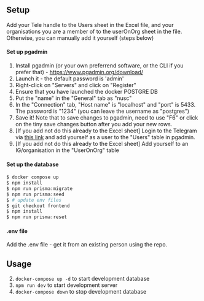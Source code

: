 ## Setup

Add your Tele handle to the Users sheet in the Excel file, and your organisations you are a member of to the userOnOrg sheet in the file. Otherwise, you can manually add it yourself (steps below)

#### Set up pgadmin

1. Install pgadmin (or your own preferrend software, or the CLI if you prefer that) - https://www.pgadmin.org/download/
2. Launch it - the default password is 'admin'
3. Right-click on "Servers" and click on "Register"
4. Ensure that you have launched the docker POSTGRE DB
5. Put the "name" in the "General" tab as "nusc"
6. In the "Connection" tab, "Host name" is "localhost" and "port" is 5433. The password is "1234" (you can leave the username as "postgres")
7. Save it! Note that to save changes to pgadmin, need to use "F6" or click on the tiny save changes button after you add your new rows.
8. \[If you add not do this already to the Excel sheet\] Login to the Telegram via [this link](https://usdevs.github.io/uscwebsite-hackathon-backend/) and add yourself as a user to the "Users" table in pgadmin.
9. \[If you add not do this already to the Excel sheet\] Add yourself to an IG/organisation in the "UserOnOrg" table

#### Set up the database

```bash
$ docker compose up
$ npm install
$ npm run prisma:migrate
$ npm run prisma:seed
$ # update env files
$ git checkout frontend
$ npm install
$ npm run prisma:reset
```

#### .env file

Add the .env file - get it from an existing person using the repo.

## Usage

2. `docker-compose up -d` to start development database
3. `npm run dev` to start development server
4. `docker-compose down` to stop development database
